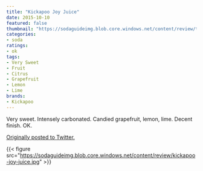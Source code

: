 ```yaml
---
title: "Kickapoo Joy Juice"
date: 2015-10-10
featured: false
thumbnail: "https://sodaguideimg.blob.core.windows.net/content/review/thumbs/kickapoo-joy-juice.jpg"
categories:
- soda
ratings:
- ok
tags:
- Very Sweet
- Fruit
- Citrus
- Grapefruit
- Lemon
- Lime
brands:
- Kickapoo
---
```


Very sweet. Intensely carbonated. Candied grapefruit, lemon, lime. Decent finish. OK. 

[Originally posted to Twitter.](https://twitter.com/Cavorter/status/653067465807671300)

{{< figure src="https://sodaguideimg.blob.core.windows.net/content/review/kickapoo-joy-juice.jpg" >}}
